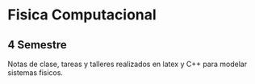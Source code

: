 # Fisica Computacional
## 4 Semestre

Notas de clase, tareas y talleres realizados en latex y C++ para modelar sistemas fisicos.
